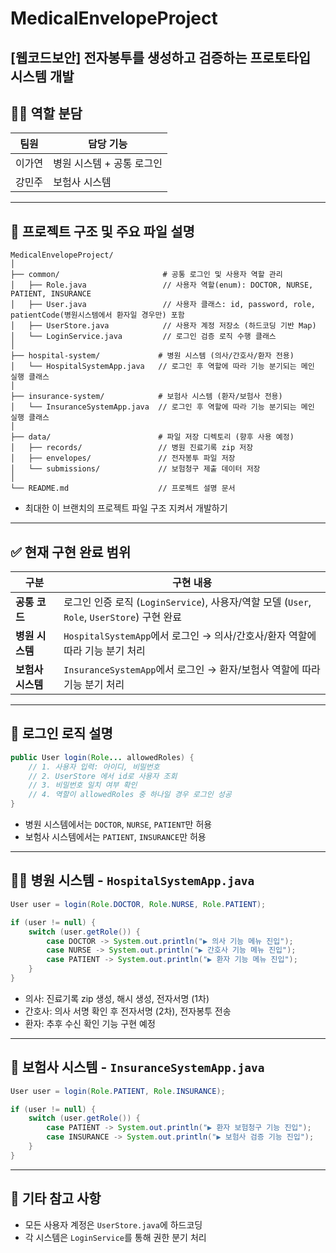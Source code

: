 # MedicalEnvelopeProject
[웹코드보안] 전자봉투를 생성하고 검증하는 프로토타입 시스템 개발
---
## 👨‍💻 역할 분담

| 팀원     | 담당 기능                                |
|----------|-------------------------------------------|
| 이가연   | 병원 시스템 + 공통 로그인 |
| 강민주   | 보험사 시스템  |

---

## 📁 프로젝트 구조 및 주요 파일 설명
```
MedicalEnvelopeProject/
│
├── common/                       # 공통 로그인 및 사용자 역할 관리
│   ├── Role.java                 // 사용자 역할(enum): DOCTOR, NURSE, PATIENT, INSURANCE
│   ├── User.java                 // 사용자 클래스: id, password, role, patientCode(병원시스템에서 환자일 경우만) 포함
│   ├── UserStore.java            // 사용자 계정 저장소 (하드코딩 기반 Map)
│   └── LoginService.java         // 로그인 검증 로직 수행 클래스
│
├── hospital-system/             # 병원 시스템 (의사/간호사/환자 전용)
│   └── HospitalSystemApp.java   // 로그인 후 역할에 따라 기능 분기되는 메인 실행 클래스
│
├── insurance-system/            # 보험사 시스템 (환자/보험사 전용)
│   └── InsuranceSystemApp.java  // 로그인 후 역할에 따라 기능 분기되는 메인 실행 클래스
│
├── data/                        # 파일 저장 디렉토리 (향후 사용 예정)
│   ├── records/                 // 병원 진료기록 zip 저장
│   ├── envelopes/               // 전자봉투 파일 저장
│   └── submissions/             // 보험청구 제출 데이터 저장
│
└── README.md                    // 프로젝트 설명 문서
```
- 최대한 이 브랜치의 프로젝트 파일 구조 지켜서 개발하기

---
## ✅ 현재 구현 완료 범위

| 구분              | 구현 내용 |
|-------------------|-----------|
| **공통 코드**     | 로그인 인증 로직 (`LoginService`), 사용자/역할 모델 (`User`, `Role`, `UserStore`) 구현 완료 |
| **병원 시스템**   | `HospitalSystemApp`에서 로그인 → 의사/간호사/환자 역할에 따라 기능 분기 처리 |
| **보험사 시스템** | `InsuranceSystemApp`에서 로그인 → 환자/보험사 역할에 따라 기능 분기 처리 |

---

## 🔐 로그인 로직 설명

```java
public User login(Role... allowedRoles) {
    // 1. 사용자 입력: 아이디, 비밀번호
    // 2. UserStore 에서 id로 사용자 조회
    // 3. 비밀번호 일치 여부 확인
    // 4. 역할이 allowedRoles 중 하나일 경우 로그인 성공
}
```

- 병원 시스템에서는 `DOCTOR`, `NURSE`, `PATIENT`만 허용
- 보험사 시스템에서는 `PATIENT`, `INSURANCE`만 허용

---
## 👨‍⚕️ 병원 시스템 - `HospitalSystemApp.java`

```java
User user = login(Role.DOCTOR, Role.NURSE, Role.PATIENT);

if (user != null) {
    switch (user.getRole()) {
        case DOCTOR -> System.out.println("▶ 의사 기능 메뉴 진입");
        case NURSE -> System.out.println("▶ 간호사 기능 메뉴 진입");
        case PATIENT -> System.out.println("▶ 환자 기능 메뉴 진입");
    }
}
```

- 의사: 진료기록 zip 생성, 해시 생성, 전자서명 (1차)
- 간호사: 의사 서명 확인 후 전자서명 (2차), 전자봉투 전송
- 환자: 추후 수신 확인 기능 구현 예정

---

## 🏢 보험사 시스템 - `InsuranceSystemApp.java`

```java
User user = login(Role.PATIENT, Role.INSURANCE);

if (user != null) {
    switch (user.getRole()) {
        case PATIENT -> System.out.println("▶ 환자 보험청구 기능 진입");
        case INSURANCE -> System.out.println("▶ 보험사 검증 기능 진입");
    }
}
```
---
## 📌 기타 참고 사항

- 모든 사용자 계정은 `UserStore.java`에 하드코딩
- 각 시스템은 `LoginService`를 통해 권한 분기 처리
